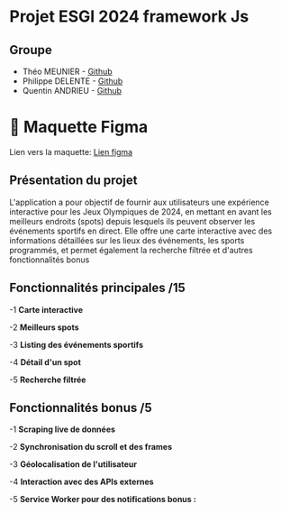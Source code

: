 # Projet ESGI 2024 framework Js

## Groupe

-   Théo MEUNIER - [Github](https://github.com/TheoMeunier)
-   Philippe DELENTE - [Github](https://github.com/PhilDaiguille)
-   Quentin ANDRIEU - [Github](https://github.com/Tinou95)

# 📕 Maquette Figma

Lien vers la
maquette: [Lien figma](https://www.figma.com/file/LWce6zL5abt5GQGqduY9F0/ESGI-C-SM2?type=design&node-id=0%3A1&mode=design&t=uOVgw36mXCfgwXKV-1)

## Présentation du projet

L'application a pour objectif de fournir aux utilisateurs une expérience interactive pour les Jeux
Olympiques de 2024, en mettant en avant les meilleurs endroits (spots) depuis lesquels ils peuvent
observer les événements sportifs en direct. Elle offre une carte interactive avec des informations
détaillées sur les lieux des événements, les sports programmés, et permet également la recherche
filtrée et d'autres fonctionnalités bonus

## Fonctionnalités principales /15

-1 **Carte interactive**

-2 **Meilleurs spots**

-3 **Listing des événements sportifs**

-4 **Détail d'un spot**

-5 **Recherche filtrée**

## Fonctionnalités bonus /5

-1 **Scraping live de données**

-2 **Synchronisation du scroll et des frames**

-3 **Géolocalisation de l'utilisateur**

-4 **Interaction avec des APIs externes**

-5 **Service Worker pour des notifications bonus :**
